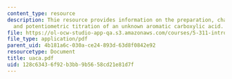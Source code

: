 ```yaml
---
content_type: resource
description: Thie resource provides information on the preparation, characterization,
  and potentiometric titration of an unknown aromatic carboxylic acid.
file: https://ol-ocw-studio-app-qa.s3.amazonaws.com/courses/5-311-introductory-chemical-experimentation-fall-2005/128c63436f92b3bb9b5658cd21e81d7f_uaca.pdf
file_type: application/pdf
parent_uid: 4b181a6c-030a-ce24-893d-63d8f0842e92
resourcetype: Document
title: uaca.pdf
uid: 128c6343-6f92-b3bb-9b56-58cd21e81d7f
---
```

